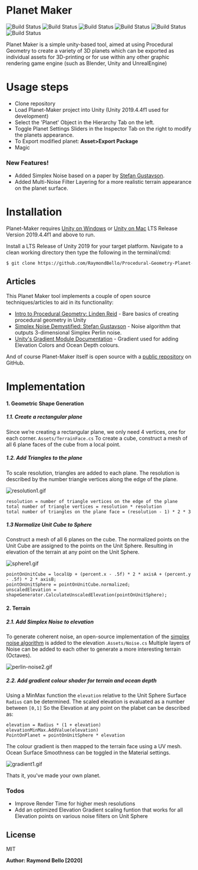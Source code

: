 # Planet Maker

![Build Status](https://img.shields.io/github/last-commit/RaymondBello/Procedural-Geometry-Planet-Maker) ![Build Status](https://img.shields.io/github/issues-raw/RaymondBello/Procedural-Geometry-Planet-Maker) ![Build Status](https://img.shields.io/github/contributors/RaymondBello/Procedural-Geometry-Planet-Maker?color) 
![Build Status](https://img.shields.io/github/languages/top/RaymondBello/Procedural-Geometry-Planet-Maker) ![Build Status](https://img.shields.io/github/languages/count/RaymondBello/Procedural-Geometry-Planet-Maker) 
![Build Status](https://img.shields.io/github/repo-size/RaymondBello/Procedural-Geometry-Planet-Maker?color=red) 

Planet Maker is a simple unity-based tool, aimed at using Procedural Geometry to create a variety of 3D planets which can be exported as individual assets for 3D-printing or for use within any other graphic rendering game engine (such as Blender, Unity and UnrealEngine)

# Usage steps
  - Clone repository
  - Load Planet-Maker project into Unity (Unity 2019.4.4f1 used for development)
  - Select the 'Planet' Object in the Hierarchy Tab on the left.
  - Toggle Planet Settings Sliders in the Inspector Tab on the right to modify the planets appearance.
  - To Export modified planet: **Asset>Export Package**
  - Magic

### New Features!

  - Added Simplex Noise based on a paper by [Stefan Gustavson][simplex].
  - Added Multi-Noise Filter Layering for a more realistic terrain appearance on the planet surface.


# Installation

Planet-Maker requires [Unity on Windows](https://download.unity3d.com/download_unity/1f1dac67805b/UnityDownloadAssistant-2019.4.4f1.exe) or [Unity on Mac](https://download.unity3d.com/download_unity/1f1dac67805b/UnityDownloadAssistant-2019.4.4f1.dmg)  LTS Release Version 2019.4.4f1 and above to run.

Install a LTS Release of Unity 2019 for your target platform.
Navigate to a clean working directory then type the following in the terminal/cmd:

```sh
$ git clone https://github.com/RaymondBello/Procedural-Geometry-Planet-Maker.git
```

## Articles

This Planet Maker tool implements a couple of open source techniques/articles to aid in its functionality:

* [Intro to Procedural Geometry: Linden Reid][intro-p] - Bare basics of creating procedural geometry in Unity
* [Simplex Noise Demystified: Stefan Gustavson][simplex] - Noise algorithm that outputs 3-dimensional Simplex Perlin noise.
* [Unity's Gradient Module Documentation][gradient] - Gradient used for adding Elevation Colors and Ocean Depth colours.

And of course Planet-Maker itself is open source with a [public repository][planet] on GitHub.


# Implementation
#### 1. Geometric Shape Generation
##### 1.1. Create a rectangular plane
Since we’re creating a rectangular plane, we only need 4 vertices, one for each corner. `Assets/TerrainFace.cs`
To create a cube, construct a mesh of all 6 plane faces of the cube from a local point.

##### 1.2. Add Triangles to the plane
To scale resolution, triangles are added to each plane. The resolution is described by the number triangle vertices along the edge of the plane.

![resolution1.gif](https://www.dropbox.com/s/g1podg6yvg3covq/resolution1.gif?dl=0&raw=1)

```
resolution = number of triangle vertices on the edge of the plane
total number of triangle vertices = resolution * resolution
total number of triangles on the plane face = (resolution - 1) * 2 * 3
```

##### 1.3 Normalize Unit Cube to Sphere
Construct a mesh of all 6 planes on the cube. The normalized points on the Unit Cube are assigned to the points on the Unit Sphere.
Resulting in elevation of the terrain at any point on the Unit Sphere.

![sphere1.gif](https://www.dropbox.com/s/gusj5kwmapotakq/sphere1.gif?dl=0&raw=1)

```
pointOnUnitCube = localUp + (percent.x - .5f) * 2 * axisA + (percent.y - .5f) * 2 * axisB;
pointOnUnitSphere = pointOnUnitCube.normalized;
unscaledElevation = shapeGenerator.CalculateUnscaledElevation(pointOnUnitSphere);
```

#### 2. Terrain
##### 2.1. Add Simplex Noise to elevation
To generate coherent noise, an open-source implementation of the [simplex noise algorithm][simplex] is added to the elevation .`Assets/Noise.cs`
Multiple layers of Noise can be added to each other to generate a more interesting terrain (Octaves).

![perlin-noise2.gif](https://www.dropbox.com/s/cy9okazeibsw4iy/perlin-noise2.gif?dl=0&raw=1)

##### 2.2. Add gradient colour shader for terrain and ocean depth
Using a MinMax function the `elevation` relative to the Unit Sphere Surface `Radius` can be determined.
The scaled elevation is evaluated as a number between `[0,1]`
So the Elevation at any point on the plabet can be described as:

```
elevation = Radius * (1 + elevation)
elevationMinMax.AddValue(elevation)
PointOnPlanet = pointOnUnitSphere * elevation
```

The colour gradient is then mapped to the terrain face using a UV mesh. 
Ocean Surface Smoothness can be toggled in the Material settings.

![gradient1.gif](https://www.dropbox.com/s/loi0errzjlj3was/gradient1.gif?dl=0&raw=1)

Thats it, you've made your own planet.


### Todos

 - Improve Render Time for higher mesh resolutions
 - Add an optimized Elevation Gradient scaling funtion that works for all Elevation points on various noise filters on Unit Sphere

License
----
MIT


**Author: Raymond Bello [2020]**

[//]: # 

   [simplex]: <http://staffwww.itn.liu.se/~stegu/simplexnoise/simplexnoise.pdf>
   [intro-p]: <https://lindenreid.wordpress.com/2018/01/20/intro-to-procedural-geometry-part-1/>
   [gradient]: <https://docs.unity3d.com/ScriptReference/Gradient.html>
   [planet]: <https://github.com/RaymondBello/Procedural-Geometry-Planet-Maker>
   [git-repo-url]: <https://github.com/RaymondBello/Procedural-Geometry-Planet-Maker.git>
  
